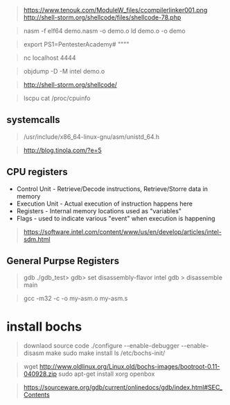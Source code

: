 > https://www.tenouk.com/ModuleW_files/ccompilerlinker001.png
> http://shell-storm.org/shellcode/files/shellcode-78.php

> nasm -f elf64 demo.nasm -o demo.o
> ld demo.o -o demo

> export PS1=PentesterAcademy# """"

> nc localhost 4444


> objdump -D -M intel demo.o


> http://shell-storm.org/shellcode/

> lscpu
> cat /proc/cpuinfo


## systemcalls

> /usr/include/x86_64-linux-gnu/asm/unistd_64.h

> http://blog.tinola.com/?e=5

## CPU registers

+ Control Unit - Retrieve/Decode instructions, Retrieve/Storre data in memory
+ Execution Unit - Actual execution of instruction happens here
+ Registers - Internal memory locations used as "variables"
+ Flags - used to indicate various "event" when execution is happening

> https://software.intel.com/content/www/us/en/develop/articles/intel-sdm.html

## General Purpse Registers


> gdb ./gdb_test>
> gdb> set disassembly-flavor intel
> gdb > disassemble main

> gcc -m32 -c -o my-asm.o my-asm.s

# install bochs

> downlaod source code
> ./configure --enable-debugger --enable-disasm
> make
> sudo make install
> ls /etc/bochs-init/

> wget http://www.oldlinux.org/Linux.old/bochs-images/bootroot-0.11-040928.zip
> sudo apt-get install xorg openbox

> https://sourceware.org/gdb/current/onlinedocs/gdb/index.html#SEC_Contents

